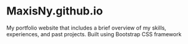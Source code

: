 # MaxisNy.github.io
My portfolio website that includes a brief overview of my skills, experiences, and past projects. Built using Bootstrap CSS framework
